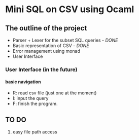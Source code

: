 # Mini SQL on CSV using Ocaml

## The outline of the project
* Parser + Lexer for the subset SQL queries - *DONE*
* Basic representation of CSV               - *DONE*
* Error management using monad
* User Interface


### User Interface (in the future)
#### basic navigation
* R: read csv file (just one at the moment)
* I: input the query
* F: finish the program.

## TO DO
1) easy file path access